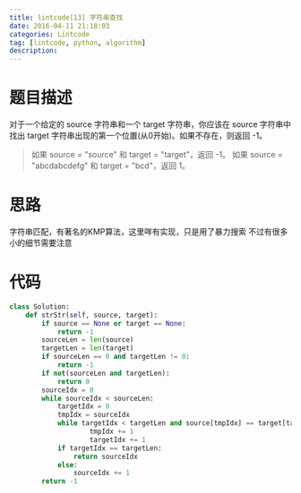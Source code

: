 ```yaml
---
title: lintcode[13] 字符串查找
date: 2016-04-11 21:18:03
categories: Lintcode
tag: [lintcode, python, algorithm]
description: 
---
```


# 题目描述
对于一个给定的 source 字符串和一个 target 字符串，你应该在 source 字符串中找出 target 字符串出现的第一个位置(从0开始)。如果不存在，则返回 -1。

> 如果 source = "source" 和 target = "target"，返回 -1。
> 如果 source = "abcdabcdefg" 和 target = "bcd"，返回 1。

<!--more-->

# 思路
字符串匹配，有著名的KMP算法，这里咩有实现，只是用了暴力搜索
不过有很多小的细节需要注意

# 代码

```python
class Solution:
    def strStr(self, source, target):
        if source == None or target == None:
            return -1
        sourceLen = len(source)
        targetLen = len(target)
        if sourceLen == 0 and targetLen != 0:
            return -1
        if not(sourceLen and targetLen):
            return 0
        sourceIdx = 0
        while sourceIdx < sourceLen:
            targetIdx = 0
            tmpIdx = sourceIdx
            while targetIdx < targetLen and source[tmpIdx] == target[targetIdx]:
                    tmpIdx += 1
                    targetIdx += 1
            if targetIdx == targetLen:
                return sourceIdx
            else:
                sourceIdx += 1
        return -1
```
